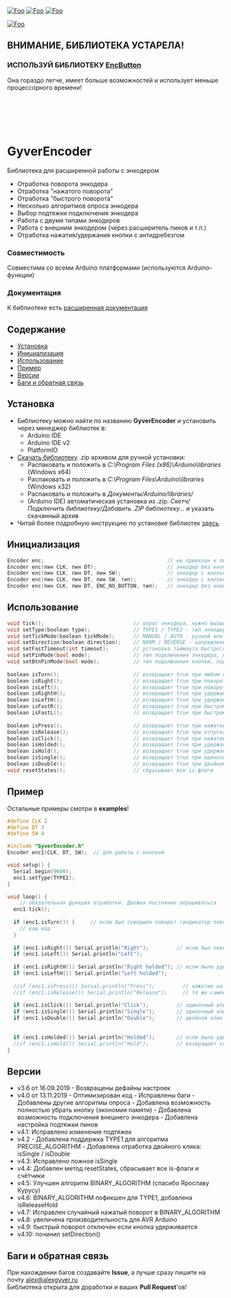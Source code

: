 [![Foo](https://img.shields.io/badge/Version-4.10-brightgreen.svg?style=flat-square)](#versions)
[![Foo](https://img.shields.io/badge/Website-AlexGyver.ru-blue.svg?style=flat-square)](https://alexgyver.ru/)
[![Foo](https://img.shields.io/badge/%E2%82%BD$%E2%82%AC%20%D0%9D%D0%B0%20%D0%BF%D0%B8%D0%B2%D0%BE-%D1%81%20%D1%80%D1%8B%D0%B1%D0%BA%D0%BE%D0%B9-orange.svg?style=flat-square)](https://alexgyver.ru/support_alex/)

[![Foo](https://img.shields.io/badge/README-ENGLISH-brightgreen.svg?style=for-the-badge)](https://github-com.translate.goog/GyverLibs/GyverEncoder?_x_tr_sl=ru&_x_tr_tl=en)

## ВНИМАНИЕ, БИБЛИОТЕКА УСТАРЕЛА!
### ИСПОЛЬЗУЙ БИБЛИОТЕКУ [EncButton](https://github.com/GyverLibs/EncButton)
Она гораздо легче, имеет больше возможностей и использует меньше процессорного времени!

```






```

# GyverEncoder
Библиотека для расширенной работы с энкодером  
- Отработка поворота энкодера
- Отработка "нажатого поворота"	
- Отработка "быстрого поворота"
- Несколько алгоритмов опроса энкодера
- Выбор подтяжки подключения энкодера
- Работа с двумя типами энкодеров
- Работа с внешним энкодером (через расширитель пинов и т.п.)
- Отработка нажатия/удержания кнопки с антидребезгом

### Совместимость
Совместима со всеми Arduino платформами (используются Arduino-функции)

### Документация
К библиотеке есть [расширенная документация](https://alexgyver.ru/encoder/)

## Содержание
- [Установка](#install)
- [Инициализация](#init)
- [Использование](#usage)
- [Пример](#example)
- [Версии](#versions)
- [Баги и обратная связь](#feedback)

<a id="install"></a>
## Установка
- Библиотеку можно найти по названию **GyverEncoder** и установить через менеджер библиотек в:
    - Arduino IDE
    - Arduino IDE v2
    - PlatformIO
- [Скачать библиотеку](https://github.com/GyverLibs/GyverEncoder/archive/refs/heads/main.zip) .zip архивом для ручной установки:
    - Распаковать и положить в *C:\Program Files (x86)\Arduino\libraries* (Windows x64)
    - Распаковать и положить в *C:\Program Files\Arduino\libraries* (Windows x32)
    - Распаковать и положить в *Документы/Arduino/libraries/*
    - (Arduino IDE) автоматическая установка из .zip: *Скетч/Подключить библиотеку/Добавить .ZIP библиотеку…* и указать скачанный архив
- Читай более подробную инструкцию по установке библиотек [здесь](https://alexgyver.ru/arduino-first/#%D0%A3%D1%81%D1%82%D0%B0%D0%BD%D0%BE%D0%B2%D0%BA%D0%B0_%D0%B1%D0%B8%D0%B1%D0%BB%D0%B8%D0%BE%D1%82%D0%B5%D0%BA)

<a id="init"></a>
## Инициализация
```cpp
Encoder enc;                                        // не привязан к пину
Encoder enc(пин CLK, пин DT);                       // энкодер без кнопки (ускоренный опрос)
Encoder enc(пин CLK, пин DT, пин SW);               // энкодер с кнопкой
Encoder enc(пин CLK, пин DT, пин SW, тип);          // энкодер с кнопкой и указанием типа
Encoder enc(пин CLK, пин DT, ENC_NO_BUTTON, тип);   // энкодер без кнопкой и с указанием типа
```

<a id="usage"></a>
## Использование
```cpp
void tick();                             // опрос энкодера, нужно вызывать постоянно или в прерывании
void setType(boolean type);              // TYPE1 / TYPE2 - тип энкодера TYPE1 одношаговый, TYPE2 двухшаговый. Если ваш энкодер работает странно, смените тип
void setTickMode(boolean tickMode);      // MANUAL / AUTO - ручной или автоматический опрос энкодера функцией tick(). (по умолчанию ручной)
void setDirection(boolean direction);    // NORM / REVERSE - направление вращения энкодера
void setFastTimeout(int timeout);        // установка таймаута быстрого поворота
void setPinMode(bool mode);              // тип подключения энкодера, подтяжка HIGH_PULL (внутренняя) или LOW_PULL (внешняя на GND)
void setBtnPinMode(bool mode);           // тип подключения кнопки, подтяжка HIGH_PULL (внутренняя) или LOW_PULL (внешняя на GND)
 
boolean isTurn();                        // возвращает true при любом повороте, сама сбрасывается в false
boolean isRight();                       // возвращает true при повороте направо, сама сбрасывается в false
boolean isLeft();                        // возвращает true при повороте налево, сама сбрасывается в false
boolean isRightH();                      // возвращает true при удержании кнопки и повороте направо, сама сбрасывается в false
boolean isLeftH();                       // возвращает true при удержании кнопки и повороте налево, сама сбрасывается в false
boolean isFastR();                       // возвращает true при быстром повороте
boolean isFastL();                       // возвращает true при быстром повороте
 
boolean isPress();                       // возвращает true при нажатии кнопки, сама сбрасывается в false
boolean isRelease();                     // возвращает true при отпускании кнопки, сама сбрасывается в false
boolean isClick();                       // возвращает true при нажатии и отпускании кнопки, сама сбрасывается в false
boolean isHolded();                      // возвращает true при удержании кнопки, сама сбрасывается в false
boolean isHold();                        // возвращает true при удержании кнопки, НЕ СБРАСЫВАЕТСЯ
boolean isSingle();                      // возвращает true при одиночном клике (после таймаута), сама сбрасывается в false
boolean isDouble();                      // возвращает true при двойном клике, сама сбрасывается в false
void resetStates();                      // сбрасывает все is-флаги
```

<a id="example"></a>
## Пример
Остальные примеры смотри в **examples**!
```cpp
#define CLK 2
#define DT 3
#define SW 4

#include "GyverEncoder.h"
Encoder enc1(CLK, DT, SW);  // для работы c кнопкой

void setup() {
  Serial.begin(9600);
  enc1.setType(TYPE2);
}

void loop() {
	// обязательная функция отработки. Должна постоянно опрашиваться
  enc1.tick();
  
  if (enc1.isTurn()) {     // если был совершён поворот (индикатор поворота в любую сторону)
    // ваш код
  }
  
  if (enc1.isRight()) Serial.println("Right");         // если был поворот
  if (enc1.isLeft()) Serial.println("Left");
  
  if (enc1.isRightH()) Serial.println("Right holded"); // если было удержание + поворот
  if (enc1.isLeftH()) Serial.println("Left holded");
  
  //if (enc1.isPress()) Serial.println("Press");         // нажатие на кнопку (+ дебаунс)
  //if (enc1.isRelease()) Serial.println("Release");     // то же самое, что isClick
  
  if (enc1.isClick()) Serial.println("Click");         // одиночный клик
  if (enc1.isSingle()) Serial.println("Single");       // одиночный клик (с таймаутом для двойного)
  if (enc1.isDouble()) Serial.println("Double");       // двойной клик
  
  
  if (enc1.isHolded()) Serial.println("Holded");       // если была удержана и энк не поворачивался
  //if (enc1.isHold()) Serial.println("Hold");         // возвращает состояние кнопки
}
```

<a id="versions"></a>
## Версии
- v3.6 от 16.09.2019	- Возвращены дефайны настроек
- v4.0 от 13.11.2019
        - Оптимизирован код
        - Исправлены баги
        - Добавлены другие алгоритмы опроса
        - Добавлена возможность полностью убрать кнопку (экономия памяти)
        - Добавлена возможность подключения внешнего энкодера
        - Добавлена настройка подтяжки пинов        
- v4.1: Исправлено изменение подтяжек        
- v4.2
        - Добавлена поддержка TYPE1 для алгоритма PRECISE_ALGORITHM
        - Добавлена отработка двойного клика: isSingle / isDouble        
- v4.3: Исправлено ложное isSingle		
- v4.4: Добавлен метод resetStates, сбрасывает все is-флаги и счётчики
- v4.5: Улучшен алгоритм BINARY_ALGORITHM (спасибо Ярославу Курусу)
- v4.6: BINARY_ALGORITHM пофикшен для TYPE1, добавлена isReleaseHold
- v4.7: Исправлен случайный нажатый поворот в BINARY_ALGORITHM
- v4.8: увеличена производительность для AVR Arduino
- v4.9: быстрый поворот отключен если кнопка удерживается
- v4.10: починил setDirection()

<a id="feedback"></a>
## Баги и обратная связь
При нахождении багов создавайте **Issue**, а лучше сразу пишите на почту [alex@alexgyver.ru](mailto:alex@alexgyver.ru)  
Библиотека открыта для доработки и ваших **Pull Request**'ов!
